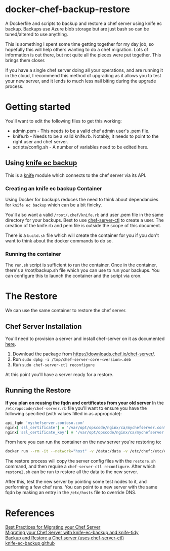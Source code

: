 # docker-chef-backup-restore
A Dockerfile and scripts to backup and restore a chef server using knife ec backup. Backups use Azure blob storage but are just bash so can be tuned/altered to use anything.

This is something I spent some time getting together for my day job, so hopefully this will help others wanting to do a chef migration. Lots of information is out there, but not quite all the pieces were put together. This brings them closer.

If you have a single chef server doing all your operations, and are running it in the cloud, I recommend this method of upgrading as it allows you to test your new server, and it lends to much less nail biting during the upgrade process.

# Getting started
You'll want to edit the following files to get this working:
* admin.pem - This needs to be a valid chef admin user's .pem file.
* knife.rb - Needs to be a valid knife.rb. Notably, it needs to point to the right user and chef server.
* scripts/config.sh - A number of variables need to be edited here.

## Using [knife ec backup](https://github.com/chef/knife-ec-backup)
This is a [knife](https://docs.chef.io/knife.html) module which connects to the chef server via its API. 

### Creating an knife ec backup Container

Using Docker for backups reduces the need to think about dependancies for `knife ec backup` which can be a bit finicky.

You'll also want a valid `/root/.chef/knife.rb` and user .pem file in the same directory for your backups. Best to use [chef-server-ctl](https://docs.chef.io/ctl_chef_server.html) to create a user. The creation of the knife.rb and pem file is outside the scope of this document.

There is a `build.sh` file which will create the container for you if you don't want to think about the docker commands to do so.

### Running the container
The `run.sh` script is sufficient to run the container. Once in the container, there's a /root/backup.sh file which you can use to run your backups. You can configure this to launch the container and the script via cron.

# The Restore

We can use the same container to restore the chef server.

## Chef Server Installation
You'll need to provision a server and install chef-server on it as documented [here](https://docs.chef.io/install_server.html).
1. Download the package from https://downloads.chef.io/chef-server/.
2. Run `sudo dpkg -i /tmp/chef-server-core-<version>.deb`
3. Run `sudo chef-server-ctl reconfigure`

At this point you'll have a server ready for a restore.

## Running the Restore

**If you plan on reusing the fqdn and certificates from your old server**
In the `/etc/opscode/chef-server.rb` file you'll want to ensure you have the following specified (with values filled in as appropriate):
```ruby
api_fqdn 'mychefserver.contoso.com'
nginx['ssl_certificate'] = '/var/opt/opscode/nginx/ca/mychefserver.contoso.com.crt'
nginx['ssl_certificate_key'] = '/var/opt/opscode/nginx/ca/mychefserver.contoso.com.key'
```
From here you can run the container on the new server you're restoring to:
```bash
docker run --rm -it --network="host" -v /data:/data -v /etc/chef:/etc/chef -v/etc/opscode/:/etc/opscode -v/var/opt/opscode/nginx/ca:/var/opt/opscode/nginx/ca docker-ec-backup /bin/bash
```

The restore process will copy the server config files with the `restore.sh` command, and then require a `chef-server-ctl reconfigure`. After which `restore2.sh` can be run to restore all the data to the new server.

After this, test the new server by pointing some test nodes to it, and performing a few chef runs. You can point to a new server with the same fqdn by making an entry in the `/etc/hosts` file to override DNS.

# References
[Best Practices for Migrating your Chef Server](https://blog.chef.io/2018/04/06/best-practices-for-migrating-your-chef-server/)  
[Migrating your Chef Server with knife-ec-backup and knife-tidy](https://blog.chef.io/2017/10/16/migrating-chef-server-knife-ec-backup-knife-tidy/)  
[Backup and Restore a Chef server (uses chef-server-ctl)](https://docs.chef.io/server_backup_restore.html)  
[knife-ec-backup github](https://github.com/chef/knife-ec-backup)  
